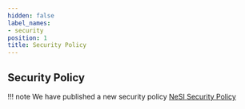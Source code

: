 ```yaml
---
hidden: false
label_names:
- security
position: 1
title: Security Policy
---
```


## Security Policy

!!! note
    We have published a new security policy [NeSI Security Policy](https://www.nesi.org.nz/about-us/security-privacy/security-policy)

